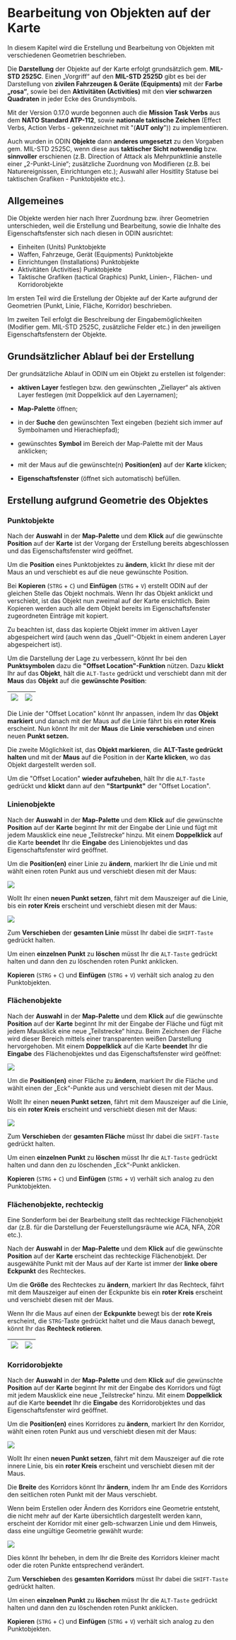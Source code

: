 # Bearbeitung von Objekten auf der Karte



In diesem Kapitel wird die Erstellung und Bearbeitung von Objekten mit verschiedenen Geometrien beschrieben.

Die **Darstellung** der Objekte auf der Karte erfolgt grundsätzlich gem. **MIL-STD 2525C**. Einen „Vorgriff“ auf den **MIL-STD 2525D** gibt es bei der Darstellung von **zivilen Fahrzeugen & Geräte (Equipments)** mit der **Farbe „rosa“**, sowie bei den **Aktivitäten (Activities)** mit den **vier schwarzen Quadraten** in jeder Ecke des Grundsymbols.

Mit der Version 0.17.0 wurde begonnen auch die **Mission Task Verbs** aus dem **NATO Standard ATP-112**, sowie **nationale taktische Zeichen** (Effect Verbs, Action Verbs - gekennzeichnet mit "(**AUT only**")) zu implementieren.

Auch wurden in ODIN **Objekte** dann **anderes umgesetzt** zu den Vorgaben gem. MIL-STD 2525C, wenn diese aus **taktischer Sicht notwendig** bzw. **sinnvoller** erschienen (z.B. Direction of Attack als Mehrpunktlinie anstelle einer „2-Punkt-Linie“; zusätzliche Zuordnung von Modifieren (z.B. bei Naturereignissen, Einrichtungen etc.); Auswahl aller Hositlity Statuse bei taktischen Grafiken - Punktobjekte etc.).





## Allgemeines



Die Objekte werden hier nach Ihrer Zuordnung bzw. ihrer Geometrien unterschieden, weil die Erstellung und Bearbeitung, sowie die Inhalte des Eigenschaftsfenster sich nach diesen in ODIN ausrichtet:

- Einheiten (Units)											 Punktobjekte
- Waffen, Fahrzeuge, Gerät (Equipments)    Punktobjekte
- Einrichtungen (Installations) 					   Punktobjekte
- Aktivitäten (Activities) 								   Punktobjekte
- Taktische Grafiken (tactical Graphics) 	   Punkt, Linien-, Flächen- und Korridorobjekte



Im ersten Teil wird die Erstellung der Objekte auf der Karte aufgrund der Geometrien (Punkt, Linie, Fläche, Korridor) beschrieben.

Im zweiten Teil erfolgt die Beschreibung der Eingabemöglichkeiten (Modifier gem. MIL-STD 2525C, zusätzliche Felder etc.) in den jeweiligen Eigenschaftsfenstern der Objekte.





## Grundsätzlicher Ablauf bei der Erstellung



Der grundsätzliche Ablauf in ODIN um ein Objekt zu erstellen ist
folgender:

-   **aktiven Layer** festlegen bzw. den gewünschten „Ziellayer“ als aktiven Layer festlegen (mit Doppelklick auf den Layernamen);
    
- **Map-Palette** öffnen;
- in der **Suche** den gewünschten Text eingeben (bezieht sich immer auf Symbolnamen und Hierachiepfad);
- gewünschtes **Symbol** im Bereich der Map-Palette mit der Maus anklicken;
- mit der Maus auf die gewünschte(n) **Position(en)** auf der **Karte** klicken;
- **Eigenschaftsfenster** (öffnet sich automatisch) befüllen.





## Erstellung aufgrund Geometrie des Objektes



### Punktobjekte



Nach der **Auswahl** in der **Map-Palette** und dem **Klick** auf die gewünschte **Position** auf der **Karte** ist der Vorgang der Erstellung bereits abgeschlossen und das Eigenschaftsfenster wird geöffnet.

Um die **Position** eines Punktobjektes zu **ändern**, klickt Ihr diese mit der Maus an und verschiebt es auf die neue gewünschte Position.

Bei **Kopieren** (`STRG` + `C`) und **Einfügen** (`STRG` + `V`) erstellt ODIN auf der gleichen Stelle das Objekt nochmals. Wenn Ihr das Objekt anklickt und verschiebt, ist das Objekt nun zweimal auf der Karte ersichtlich. Beim Kopieren werden auch alle dem Objekt bereits im Eigenschaftsfenster zugeordneten Einträge mit kopiert.

Zu beachten ist, dass das kopierte Objekt immer im aktiven Layer abgespeichert wird (auch wenn das „Quell“-Objekt in einem anderen Layer abgespeichert ist).



Um die Darstellung der Lage zu verbessern, könnt Ihr bei den **Punktsymbolen** dazu die **"Offset Location"-Funktion** nützen. Dazu **klickt** Ihr auf das **Objekt**, hält die `ALT-Taste` gedrückt und verschiebt dann mit der **Maus** das **Objekt** auf die **gewünschte Position**:

| ![](images/Punktobjekte_Offset_1.png) | ![](images/Punktobjekte_Offset_2.png) |
| :-----------------------------------: | :-----------------------------------: |

Die Linie der "Offset Location" könnt Ihr anpassen, indem Ihr das **Objekt markiert** und danach mit der Maus auf die Linie fährt bis ein **roter Kreis** erscheint. Nun könnt Ihr mit der **Maus** die **Linie verschieben** und einen neuen **Punkt setzen.**

Die zweite Möglichkeit ist, das **Objekt markieren**, die **ALT-Taste gedrückt halten** und mit der **Maus** auf die Position in der **Karte klicken**, wo das Objekt dargestellt werden soll.

Um die "Offset Location" **wieder aufzuheben**, hält Ihr die `ALT-Taste` gedrückt und **klickt** dann auf den **"Startpunkt"** der "Offset Location". 



### Linienobjekte



Nach der **Auswahl** in der **Map-Palette** und dem **Klick** auf die gewünschte **Position** auf der **Karte** beginnt Ihr mit der Eingabe der Linie und fügt mit jedem Mausklick eine neue „Teilstrecke“ hinzu. Mit einem **Doppelklick** auf die Karte **beendet** Ihr die **Eingabe** des Linienobjektes und das Eigenschaftsfenster wird geöffnet.

Um die **Position(en)** einer Linie zu **ändern**, markiert Ihr die Linie und mit wählt einen roten Punkt aus und verschiebt diesen mit der Maus:

![](images/Linienobjekte_1.png)



Wollt Ihr einen **neuen Punkt setzen**, fährt mit dem Mauszeiger auf die Linie, bis ein **roter Kreis** erscheint und verschiebt diesen mit der Maus:

![](images/Linienobjekte_2.png)



Zum **Verschieben** der **gesamten Linie** müsst Ihr dabei die `SHIFT-Taste` gedrückt halten.

Um einen **einzelnen Punkt** zu **löschen** müsst Ihr die `ALT-Taste` gedrückt halten und dann den zu löschenden roten Punkt anklicken.

**Kopieren** (`STRG` + `C`) und **Einfügen** (`STRG` + `V`) verhält sich analog zu den Punktobjekten.



### Flächenobjekte



Nach der **Auswahl** in der **Map-Palette** und dem **Klick** auf die gewünschte **Position** auf der **Karte** beginnt Ihr mit der Eingabe der Fläche und fügt mit jedem Mausklick eine neue „Teilstrecke“ hinzu. Beim Zeichnen der Fläche wird dieser Bereich mittels einer transparenten weißen Darstellung hervorgehoben. Mit einem **Doppelklick** auf die Karte **beendet** Ihr die **Eingabe** des Flächenobjektes und das Eigenschaftsfenster wird geöffnet:

![](images/Flaechenobjekte_1.png)



Um die **Position(en)** einer Fläche zu **ändern**, markiert Ihr die Fläche und wählt einen der „Eck“-Punkte aus und verschiebt diesen mit der Maus.

Wollt Ihr einen **neuen Punkt setzen**, fährt mit dem Mauszeiger auf die Linie, bis ein **roter Kreis** erscheint und verschiebt diesen mit der Maus:

![](images/Flaechenobjekte_2.png)



Zum **Verschieben** der **gesamten Fläche** müsst Ihr dabei die `SHIFT-Taste` gedrückt halten.

Um einen **einzelnen Punkt** zu **löschen** müsst Ihr die `ALT-Taste` gedrückt halten und dann den zu löschenden „Eck“-Punkt anklicken.

**Kopieren** (`STRG` + `C`) und **Einfügen** (`STRG` + `V`) verhält sich analog zu den Punktobjekten.



### Flächenobjekte, rechteckig



Eine Sonderform bei der Bearbeitung stellt das rechteckige Flächenobjekt dar (z.B. für die Darstellung der Feuerstellungsräume wie ACA, NFA, ZOR etc.).

Nach der **Auswahl** in der **Map-Palette** und dem **Klick** auf die gewünschte **Position** auf der **Karte** erscheint das rechteckige Flächenobjekt. Der ausgewählte Punkt mit der Maus auf der Karte ist immer der **linke obere Eckpunkt** des Rechteckes.

Um die **Größe** des Rechteckes zu **ändern**, markiert Ihr das Rechteck, fährt mit dem Mauszeiger auf einen der Eckpunkte bis ein **roter Kreis** erscheint und verschiebt diesen mit der Maus.

Wenn Ihr die Maus auf einen der **Eckpunkte** bewegt bis der **rote Kreis** erscheint, die `STRG`-Taste gedrückt haltet und die Maus danach bewegt, könnt Ihr das **Rechteck rotieren**.

| ![](images/rechteckige_Flaeche_1.png) | ![](images/rechteckige_Flaeche_2.png) |
| :-----------------------------------: | :-----------------------------------: |



### Korridorobjekte



Nach der **Auswahl** in der **Map-Palette** und dem **Klick** auf die gewünschte **Position** auf der **Karte** beginnt Ihr mit der Eingabe des Korridors und fügt mit jedem Mausklick eine neue „Teilstrecke“ hinzu. Mit einem **Doppelklick** auf die Karte **beendet** Ihr die **Eingabe** des Korridorobjektes und das Eigenschaftsfenster wird geöffnet.

Um die **Position(en)** eines Korridores zu **ändern**, markiert Ihr den Korridor, wählt einen roten Punkt aus und verschiebt diesen mit der Maus:

![](images/Korridorobjekte_1.png)



Wollt Ihr einen **neuen Punkt setzen**, fährt mit dem Mauszeiger auf die rote innere Linie, bis ein **roter Kreis** erscheint und verschiebt diesen mit der Maus.

Die **Breite** des Korridors könnt Ihr **ändern**, indem Ihr am Ende des Korridors den seitlichen roten Punkt mit der Maus verschiebt.



Wenn beim Erstellen oder Ändern des Korridors eine Geometrie entsteht, die nicht mehr auf der Karte übersichtlich dargestellt werden kann, erscheint der Korridor mit einer gelb-schwarzen Linie und dem Hinweis, dass eine ungültige Geometrie gewählt wurde:

![](images/Korridorobjekte_2.png)



Dies könnt Ihr beheben, in dem Ihr die Breite des Korridors kleiner macht oder die roten Punkte entsprechend verändert.



Zum **Verschieben** des **gesamten Korridors** müsst Ihr dabei die `SHIFT-Taste` gedrückt halten.

Um einen **einzelnen Punkt** zu **löschen** müsst Ihr die `ALT-Taste` gedrückt halten und dann den zu löschenden roten Punkt anklicken.

**Kopieren** (`STRG` + `C`) und **Einfügen** (`STRG` + `V`) verhält sich analog zu den Punktobjekten.

